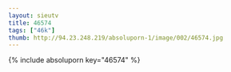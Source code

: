 ```yaml
--- 
layout: sieutv
title: 46574
tags: ["46k"]
thumb: http://94.23.248.219/absoluporn-1/image/002/46574.jpg
---
```

{% include absoluporn key="46574" %} 
